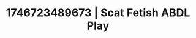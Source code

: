 ---
categories:
- Soft lighting seduction
- Sensual cosplay
- Interactive NSFW
- AI-generated
- Cosplay
- Slow undress
- ASMR
- AI girlfriend fantasy
image: /assets/images/1746723489673.jpg
layout: post
seo:
  description: Featured content with artistic ABDL Play, Scat Fetish. HD images available.
  keywords: ABDL Play, Scat Fetish
  og_image: /assets/images/1746723489673.jpg
  schema_type: VisualArtwork
tags:
- '#1746723489673'
- ABDL Play
- Scat Fetish
title: 1746723489673 | Scat Fetish ABDL Play
---